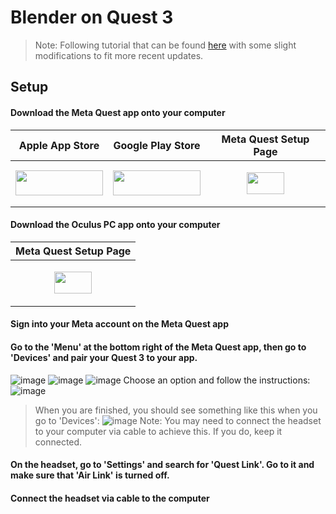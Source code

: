 # Blender on Quest 3
> Note: Following tutorial that can be found [here](https://www.youtube.com/watch?v=ZrXAEsYiIyE&ab_channel=KeepMaking) with some slight modifications to fit more recent updates.

## Setup
#### Download the Meta Quest app onto your computer
<!-- TODO: 'Get it on Google' has white edges -->
<!-- TODO: Meta logo is slightly off center -->
| Apple App Store  | Google Play Store | Meta Quest Setup Page |
| ------------- | ------------- | ------------- |
| [<img src="https://github.com/STEMin3D/STEMin3D/assets/32718251/977f9302-514b-410f-8130-a95a8e5ea6e2" width="140px" height="40px" />](https://apps.apple.com/us/app/meta-quest/id1366478176)  | [<img src="https://github.com/STEMin3D/STEMin3D/assets/32718251/45b88a77-b9c2-4759-ab19-3088daafd1f1" width="140px" height="40px" />](https://play.google.com/store/apps/details?id=com.oculus.twilight&hl=en_US&gl=US)  | [<p align="center"><img src="https://github.com/STEMin3D/STEMin3D/assets/32718251/5571c858-5b48-4c77-bd4b-b64248d3b6b1" width="60px" height="35px" /></p>](https://www.meta.com/quest/setup/)  |
#### Download the Oculus PC app onto your computer
| Meta Quest Setup Page |
| --------------------- |
| [<p align="center"><img src="https://github.com/STEMin3D/STEMin3D/assets/32718251/5571c858-5b48-4c77-bd4b-b64248d3b6b1" width="60px" height="35px" /></p>]([https://www.meta.com/quest/setup/](https://www.meta.com/help/quest/articles/headsets-and-accessories/oculus-rift-s/install-app-for-link/))  |
#### Sign into your Meta account on the Meta Quest app
#### Go to the 'Menu' at the bottom right of the Meta Quest app, then go to 'Devices' and pair your Quest 3 to your app.
![image](https://github.com/STEMin3D/STEMin3D/assets/32718251/63247001-96b1-47f1-97f6-93e366313496)
![image](https://github.com/STEMin3D/STEMin3D/assets/32718251/c1506999-21bb-4b11-9e55-82fd0419144d)
![image](https://github.com/STEMin3D/STEMin3D/assets/32718251/7747bcd4-3352-4a9e-9569-a2238d8356f7)
Choose an option and follow the instructions:
![image](https://github.com/STEMin3D/STEMin3D/assets/32718251/7904c9cd-4bb1-4ad1-9097-ef0c544e44ec)
> When you are finished, you should see something like this when you go to 'Devices':
![image](https://github.com/STEMin3D/STEMin3D/assets/32718251/4870b5f5-3efc-4dbd-ad6d-1c34a762ff2b)
> Note: You may need to connect the headset to your computer via cable to achieve this. If you do, keep it connected.
#### On the headset, go to 'Settings' and search for 'Quest Link'. Go to it and make sure that 'Air Link' is turned off. 
#### Connect the headset via cable to the computer






